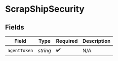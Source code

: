 # ScrapShipSecurity


## Fields

| Field              | Type               | Required           | Description        |
| ------------------ | ------------------ | ------------------ | ------------------ |
| `agentToken`       | *string*           | :heavy_check_mark: | N/A                |